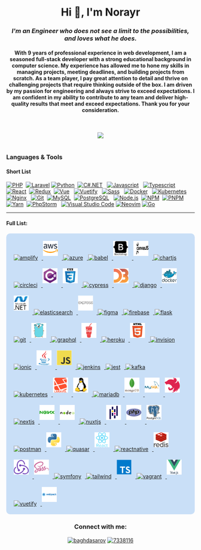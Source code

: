 <!--
**Baghdasarov/baghdasarov** is a ✨ _special_ ✨ repository because its `README.md` (this file) appears on your GitHub profile.

Here are some ideas to get you started:

- 🔭 I’m currently working on ...
- 🌱 I’m currently learning ...
- 👯 I’m looking to collaborate on ...
- 🤔 I’m looking for help with ...
- 💬 Ask me about ...
- 📫 How to reach me: ...
- 😄 Pronouns: ...
- ⚡ Fun fact: ...
-->

<h1 align="center">
Hi 👋, I'm Norayr
</h1>
<h3 align="center">
<b><i>I'm an Engineer who does not see a limit to the possibilities, and loves what he does.</i></b>
</h3>

<h4 align="center">
With 9 years of professional experience in web development, I am a seasoned full-stack developer with a strong educational background in computer science. My experience has allowed me to hone my skills in managing projects, meeting deadlines, and building projects from scratch. As a team player, I pay great attention to detail and thrive on challenging projects that require thinking outside of the box.
I am driven by my passion for engineering and always strive to exceed expectations. I am confident in my ability to contribute to any team and deliver high-quality results that meet and exceed expectations.
Thank you for your consideration.
</h4>

[//]: # (![Top Languages Card]&#40;https://github-readme-stats.vercel.app/api/top-langs/?username=baghdasarov&theme=chartreuse-dark&layout=compact&#41;)
[//]: # (![Github stats]&#40;https://github-readme-stats.vercel.app/api?username=baghdasarov&theme=chartreuse-dark&show_icons=true&count_private=true&#41;)
[//]: # (![Github stats]&#40;https://github-readme-stats.vercel.app/api?username=baghdasarov&theme=vue&show_icons=true&count_private=true&#41;)
[//]: # (![Github stats]&#40;https://github-readme-stats.vercel.app/api?username=baghdasarov&theme=holi&show_icons=true&count_private=true&#41;)
[//]: # (chartreuse-dark,vue,prussian,blue-green,blue_navy,holi)

&nbsp;
<div align="center">
<a href="https://github.com/anuraghazra/github-readme-stats">
<img height=200 align="center" src="https://github-readme-stats.vercel.app/api?username=baghdasarov&theme=holi&show_icons=true&count_private=true" />
</a>
</div>
&nbsp;

### Languages & Tools
#### Short List

[![PHP](https://img.shields.io/badge/-PHP-21232F?logo=php&logoColor=blue)](https://www.php.net/)&nbsp;
[![Laravel](https://img.shields.io/badge/-Laravel-E4392C?logo=laravel&logoColor=white)](https://laravel.com/)
[![Python](https://img.shields.io/badge/-Python-21232F?logo=python&logoColor=white)](https://www.python.org/)&nbsp;
[![C#.NET](https://img.shields.io/badge/-.NET-log?logo=.NET&logoColor=white&color=802bd0)](https://dotnet.microsoft.com/en-us/apps/aspnet)
&nbsp;
[![Javascript](https://img.shields.io/badge/-JavaScript-edb200?style=flat-square&logo=javascript&logoColor=white)](https://www.javascript.com/)
&nbsp;
[![Typescript](https://img.shields.io/badge/-TypeScript-3178c6?style=flat-square&logo=typescript&logoColor=white)](https://www.typescriptlang.org/)
&nbsp;
[![React](https://img.shields.io/badge/-React-01d8ff?logo=react&logoColor=ffffff)](https://reactjs.org/)&nbsp;
[![Redux](https://img.shields.io/badge/-Redux-7649bc?logo=redux&logoColor=ffffff)](https://redux.js.org/)&nbsp;
[![Vue](https://img.shields.io/badge/-Vue-384960?style=flat-square&logo=vue.js&logoColor=white)](https://vuejs.org/)
&nbsp;
[![Vuetify](https://img.shields.io/badge/-Vuetify-1696f5?style=flat-square&logo=vuetify&logoColor=white)](https://vuetifyjs.com/)
&nbsp;
[![Sass](https://img.shields.io/badge/-Sass-CC6699?style=flat-square&logo=sass&logoColor=white)](https://sass-lang.com/)
&nbsp;
[![Docker](https://img.shields.io/badge/-Docker-253139?style=flat-square&logo=Docker&logoColor=blue)](https://www.docker.com/)
&nbsp;
[![Kubernetes](https://img.shields.io/badge/-kubernetes-21232F?logo=kubernetes&logoColor=white&color=blue)](https://www.kubernetes.io/)
&nbsp;
[![Nginx](https://img.shields.io/badge/-Nginx-20201E?style=flat-square&logo=nginx&logoColor=green)](https://www.nginx.com/)
&nbsp;
[![Git](https://img.shields.io/badge/-Git-333333?style=flat-square&logo=git&logoColor=red)](https://git-scm.com/)&nbsp;
[![MySQL](https://img.shields.io/badge/-MySQL-21232F?logo=mysql&logoColor=blue)](https://www.mysql.com/)&nbsp;
[![PostgreSQL](https://img.shields.io/badge/-PostgreSQL-97AFC8?style=flat-square&logo=postgresql&logoColor=blue&color=white)](https://www.postgresql.org/)
&nbsp;
[![Node.js](https://img.shields.io/badge/-Node.js-js?logo=node.js&logoColor=white)](https://nodejs.org/en)&nbsp;
[![NPM](https://img.shields.io/badge/-NPM-logo?logo=npm&logoColor=white&color=red)](https://www.npmjs.com/)&nbsp;
[![PNPM](https://img.shields.io/badge/-PNPM-21232F?logo=pnpm&logoColor=blue)](https://www.pnpm.io/)&nbsp;
[![Yarn](https://img.shields.io/badge/-Yarn-21232F?logo=yarn&logoColor=blue)](https://www.yarn.net/)&nbsp;
[![PhpStorm](https://img.shields.io/badge/-PhpStorm-21232F?logo=phpstorm&logoColor=white&color=802bd0)](https://www.jetbrains.com/)
&nbsp;
[![Visual Studio Code](https://img.shields.io/badge/-Visual%20Studio%20Code-007ACC?logo=visual%20studio%20code&logoColor=ffffff)](https://code.visualstudio.com/)
[![Neovim](https://img.shields.io/badge/-Nvim-333333?style=flat-square&logo=vim&logoColor=green)](https://neovim.io/)
[![Go](https://img.shields.io/badge/-Go-00ADD8?logo=go&logoColor=ffffff)](https://golang.org/)
<hr>

#### Full List:

<p align="left" style="background: rgb(201,223,247); 
padding: 10px 20px;
border-radius: 10px">
  <a href="https://aws.amazon.com/amplify/" target="_blank" rel="noreferrer">
    <img
      src="https://docs.amplify.aws/assets/logo-dark.svg"
      alt="amplify"
      width="40"
      height="40" style="margin:10px 10px 10px 0"
        style="margin:10px 10px 10px 0"
    />
  </a>
  <a href="https://aws.amazon.com" target="_blank" rel="noreferrer">
    <img
      src="https://raw.githubusercontent.com/devicons/devicon/master/icons/amazonwebservices/amazonwebservices-original-wordmark.svg"
      alt="aws"
      width="40"
      height="40" style="margin:10px 10px 10px 0"
    />
  </a>
  <a href="https://azure.microsoft.com/en-in/" target="_blank" rel="noreferrer">
    <img
      src="https://www.vectorlogo.zone/logos/microsoft_azure/microsoft_azure-icon.svg"
      alt="azure"
      width="40"
      height="40" style="margin:10px 10px 10px 0"
    />
  </a>
  <a href="https://babeljs.io/" target="_blank" rel="noreferrer">
    <img
      src="https://www.vectorlogo.zone/logos/babeljs/babeljs-icon.svg"
      alt="babel"
      width="40"
      height="40" style="margin:10px 10px 10px 0"
    />
  </a>
  <a href="https://getbootstrap.com" target="_blank" rel="noreferrer">
    <img
      src="https://raw.githubusercontent.com/devicons/devicon/master/icons/bootstrap/bootstrap-plain-wordmark.svg"
      alt="bootstrap"
      width="40"
      height="40" style="margin:10px 10px 10px 0"
    />
  </a>
  <a href="https://canvasjs.com" target="_blank" rel="noreferrer">
    <img
      src="https://raw.githubusercontent.com/Hardik0307/Hardik0307/master/assets/canvasjs-charts.svg"
      alt="canvasjs"
      width="40"
      height="40" style="margin:10px 10px 10px 0"
    />
  </a>
  <a href="https://www.chartjs.org" target="_blank" rel="noreferrer">
    <img
      src="https://www.chartjs.org/media/logo-title.svg"
      alt="chartjs"
      width="40"
      height="40" style="margin:10px 10px 10px 0"
    />
  </a>
  <a href="https://circleci.com" target="_blank" rel="noreferrer">
    <img
      src="https://www.vectorlogo.zone/logos/circleci/circleci-icon.svg"
      alt="circleci"
      width="40"
      height="40" style="margin:10px 10px 10px 0"
    />
  </a>
  <a href="https://www.w3schools.com/cs/" target="_blank" rel="noreferrer">
    <img
      src="https://raw.githubusercontent.com/devicons/devicon/master/icons/csharp/csharp-original.svg"
      alt="csharp"
      width="40"
      height="40" style="margin:10px 10px 10px 0"
    />
  </a>
  <a href="https://www.w3schools.com/css/" target="_blank" rel="noreferrer">
    <img
      src="https://raw.githubusercontent.com/devicons/devicon/master/icons/css3/css3-original-wordmark.svg"
      alt="css3"
      width="40"
      height="40" style="margin:10px 10px 10px 0"
    />
  </a>
  <a href="https://www.cypress.io" target="_blank" rel="noreferrer">
    <img
      src="https://raw.githubusercontent.com/simple-icons/simple-icons/6e46ec1fc23b60c8fd0d2f2ff46db82e16dbd75f/icons/cypress.svg"
      alt="cypress"
      width="40"
      height="40" style="margin:10px 10px 10px 0"
    />
  </a>
  <a href="https://d3js.org/" target="_blank" rel="noreferrer">
    <img
      src="https://raw.githubusercontent.com/devicons/devicon/master/icons/d3js/d3js-original.svg"
      alt="d3js"
      width="40"
      height="40" style="margin:10px 10px 10px 0"
    />
  </a>
  <a href="https://www.djangoproject.com/" target="_blank" rel="noreferrer">
    <img
      src="https://cdn.worldvectorlogo.com/logos/django.svg"
      alt="django"
      width="40"
      height="40" style="margin:10px 10px 10px 0"
    />
  </a>
  <a href="https://www.docker.com/" target="_blank" rel="noreferrer">
    <img
      src="https://raw.githubusercontent.com/devicons/devicon/master/icons/docker/docker-original-wordmark.svg"
      alt="docker"
      width="40"
      height="40" style="margin:10px 10px 10px 0"
    />
  </a>
  <a href="https://dotnet.microsoft.com/" target="_blank" rel="noreferrer">
    <img
      src="https://raw.githubusercontent.com/devicons/devicon/master/icons/dot-net/dot-net-original-wordmark.svg"
      alt="dotnet"
      width="40"
      height="40" style="margin:10px 10px 10px 0"
    />
  </a>
  <a href="https://www.elastic.co" target="_blank" rel="noreferrer">
    <img
      src="https://www.vectorlogo.zone/logos/elastic/elastic-icon.svg"
      alt="elasticsearch"
      width="40"
      height="40" style="margin:10px 10px 10px 0"
    />
  </a>
  <a href="https://expressjs.com" target="_blank" rel="noreferrer">
    <img
      src="https://raw.githubusercontent.com/devicons/devicon/master/icons/express/express-original-wordmark.svg"
      alt="express"
      width="40"
      height="40" style="margin:10px 10px 10px 0"
    />
  </a>
  <a href="https://www.figma.com/" target="_blank" rel="noreferrer">
    <img
      src="https://www.vectorlogo.zone/logos/figma/figma-icon.svg"
      alt="figma"
      width="40"
      height="40" style="margin:10px 10px 10px 0"
    />
  </a>
  <a href="https://firebase.google.com/" target="_blank" rel="noreferrer">
    <img
      src="https://www.vectorlogo.zone/logos/firebase/firebase-icon.svg"
      alt="firebase"
      width="40"
      height="40" style="margin:10px 10px 10px 0"
    />
  </a>
  <a href="https://flask.palletsprojects.com/" target="_blank" rel="noreferrer">
    <img
      src="https://www.vectorlogo.zone/logos/pocoo_flask/pocoo_flask-icon.svg"
      alt="flask"
      width="40"
      height="40" style="margin:10px 10px 10px 0"
    />
  </a>
  <a href="https://git-scm.com/" target="_blank" rel="noreferrer">
    <img
      src="https://www.vectorlogo.zone/logos/git-scm/git-scm-icon.svg"
      alt="git"
      width="40"
      height="40" style="margin:10px 10px 10px 0"
    />
  </a>
  <a href="https://golang.org" target="_blank" rel="noreferrer">
    <img
      src="https://raw.githubusercontent.com/devicons/devicon/master/icons/go/go-original.svg"
      alt="go"
      width="40"
      height="40" style="margin:10px 10px 10px 0"
    />
  </a>
  <a href="https://graphql.org" target="_blank" rel="noreferrer">
    <img
      src="https://www.vectorlogo.zone/logos/graphql/graphql-icon.svg"
      alt="graphql"
      width="40"
      height="40" style="margin:10px 10px 10px 0"
    />
  </a>
  <a href="https://gulpjs.com" target="_blank" rel="noreferrer">
    <img
      src="https://raw.githubusercontent.com/devicons/devicon/master/icons/gulp/gulp-plain.svg"
      alt="gulp"
      width="40"
      height="40" style="margin:10px 10px 10px 0"
    />
  </a>
  <a href="https://heroku.com" target="_blank" rel="noreferrer">
    <img
      src="https://www.vectorlogo.zone/logos/heroku/heroku-icon.svg"
      alt="heroku"
      width="40"
      height="40" style="margin:10px 10px 10px 0"
    />
  </a>
  <a href="https://www.w3.org/html/" target="_blank" rel="noreferrer">
    <img
      src="https://raw.githubusercontent.com/devicons/devicon/master/icons/html5/html5-original-wordmark.svg"
      alt="html5"
      width="40"
      height="40" style="margin:10px 10px 10px 0"
    />
  </a>
  <a href="https://www.invisionapp.com/" target="_blank" rel="noreferrer">
    <img
      src="https://www.vectorlogo.zone/logos/invisionapp/invisionapp-icon.svg"
      alt="invision"
      width="40"
      height="40" style="margin:10px 10px 10px 0"
    />
  </a>
  <a href="https://ionicframework.com" target="_blank" rel="noreferrer">
    <img
      src="https://upload.wikimedia.org/wikipedia/commons/d/d1/Ionic_Logo.svg"
      alt="ionic"
      width="40"
      height="40" style="margin:10px 10px 10px 0"
    />
  </a>
  <a href="https://www.java.com" target="_blank" rel="noreferrer">
    <img
      src="https://raw.githubusercontent.com/devicons/devicon/master/icons/java/java-original.svg"
      alt="java"
      width="40"
      height="40" style="margin:10px 10px 10px 0"
    />
  </a>
  <a
    href="https://developer.mozilla.org/en-US/docs/Web/JavaScript"
    target="_blank"
    rel="noreferrer"
  >
    <img
      src="https://raw.githubusercontent.com/devicons/devicon/master/icons/javascript/javascript-original.svg"
      alt="javascript"
      width="40"
      height="40" style="margin:10px 10px 10px 0"
    />
  </a>
  <a href="https://www.jenkins.io" target="_blank" rel="noreferrer">
    <img
      src="https://www.vectorlogo.zone/logos/jenkins/jenkins-icon.svg"
      alt="jenkins"
      width="40"
      height="40" style="margin:10px 10px 10px 0"
    />
  </a>
  <a href="https://jestjs.io" target="_blank" rel="noreferrer">
    <img
      src="https://www.vectorlogo.zone/logos/jestjsio/jestjsio-icon.svg"
      alt="jest"
      width="40"
      height="40" style="margin:10px 10px 10px 0"
    />
  </a>
  <a href="https://kafka.apache.org/" target="_blank" rel="noreferrer">
    <img
      src="https://www.vectorlogo.zone/logos/apache_kafka/apache_kafka-icon.svg"
      alt="kafka"
      width="40"
      height="40" style="margin:10px 10px 10px 0"
    />
  </a>
  <a href="https://kubernetes.io" target="_blank" rel="noreferrer">
    <img
      src="https://www.vectorlogo.zone/logos/kubernetes/kubernetes-icon.svg"
      alt="kubernetes"
      width="40"
      height="40" style="margin:10px 10px 10px 0"
    />
  </a>
  <a href="https://laravel.com/" target="_blank" rel="noreferrer">
    <img
      src="https://raw.githubusercontent.com/devicons/devicon/master/icons/laravel/laravel-plain-wordmark.svg"
      alt="laravel"
      width="40"
      height="40" style="margin:10px 10px 10px 0"
    />
  </a>
  <a href="https://www.linux.org/" target="_blank" rel="noreferrer">
    <img
      src="https://raw.githubusercontent.com/devicons/devicon/master/icons/linux/linux-original.svg"
      alt="linux"
      width="40"
      height="40" style="margin:10px 10px 10px 0"
    />
  </a>
  <a href="https://mariadb.org/" target="_blank" rel="noreferrer">
    <img
      src="https://www.vectorlogo.zone/logos/mariadb/mariadb-icon.svg"
      alt="mariadb"
      width="40"
      height="40" style="margin:10px 10px 10px 0"
    />
  </a>
  <a href="https://www.mongodb.com/" target="_blank" rel="noreferrer">
    <img
      src="https://raw.githubusercontent.com/devicons/devicon/master/icons/mongodb/mongodb-original-wordmark.svg"
      alt="mongodb"
      width="40"
      height="40" style="margin:10px 10px 10px 0"
    />
  </a>
  <a href="https://www.mysql.com/" target="_blank" rel="noreferrer">
    <img
      src="https://raw.githubusercontent.com/devicons/devicon/master/icons/mysql/mysql-original-wordmark.svg"
      alt="mysql"
      width="40"
      height="40" style="margin:10px 10px 10px 0"
    />
  </a>
  <a href="https://nestjs.com/" target="_blank" rel="noreferrer">
    <img
      src="https://raw.githubusercontent.com/devicons/devicon/master/icons/nestjs/nestjs-plain.svg"
      alt="nestjs"
      width="40"
      height="40" style="margin:10px 10px 10px 0"
    />
  </a>
  <a href="https://nextjs.org/" target="_blank" rel="noreferrer">
    <img
      src="https://cdn.worldvectorlogo.com/logos/nextjs-2.svg"
      alt="nextjs"
      width="40"
      height="40" style="margin:10px 10px 10px 0"
    />
  </a>
  <a href="https://www.nginx.com" target="_blank" rel="noreferrer">
    <img
      src="https://raw.githubusercontent.com/devicons/devicon/master/icons/nginx/nginx-original.svg"
      alt="nginx"
      width="40"
      height="40" style="margin:10px 10px 10px 0"
    />
  </a>
  <a href="https://nodejs.org" target="_blank" rel="noreferrer">
    <img
      src="https://raw.githubusercontent.com/devicons/devicon/master/icons/nodejs/nodejs-original-wordmark.svg"
      alt="nodejs"
      width="40"
      height="40" style="margin:10px 10px 10px 0"
    />
  </a>
  <a href="https://nuxtjs.org/" target="_blank" rel="noreferrer">
    <img
      src="https://www.vectorlogo.zone/logos/nuxtjs/nuxtjs-icon.svg"
      alt="nuxtjs"
      width="40"
      height="40" style="margin:10px 10px 10px 0"
    />
  </a>
  <a href="https://pandas.pydata.org/" target="_blank" rel="noreferrer">
    <img
      src="https://raw.githubusercontent.com/devicons/devicon/2ae2a900d2f041da66e950e4d48052658d850630/icons/pandas/pandas-original.svg"
      alt="pandas"
      width="40"
      height="40" style="margin:10px 10px 10px 0"
    />
  </a>
  <a href="https://www.php.net" target="_blank" rel="noreferrer">
    <img
      src="https://raw.githubusercontent.com/devicons/devicon/master/icons/php/php-original.svg"
      alt="php"
      width="40"
      height="40" style="margin:10px 10px 10px 0"
    />
  </a>
  <a href="https://www.postgresql.org" target="_blank" rel="noreferrer">
    <img
      src="https://raw.githubusercontent.com/devicons/devicon/master/icons/postgresql/postgresql-original-wordmark.svg"
      alt="postgresql"
      width="40"
      height="40" style="margin:10px 10px 10px 0"
    />
  </a>
  <a href="https://postman.com" target="_blank" rel="noreferrer">
    <img
      src="https://www.vectorlogo.zone/logos/getpostman/getpostman-icon.svg"
      alt="postman"
      width="40"
      height="40" style="margin:10px 10px 10px 0"
    />
  </a>
  <a href="https://www.python.org" target="_blank" rel="noreferrer">
    <img
      src="https://raw.githubusercontent.com/devicons/devicon/master/icons/python/python-original.svg"
      alt="python"
      width="40"
      height="40" style="margin:10px 10px 10px 0"
    />
  </a>
  <a href="https://quasar.dev/" target="_blank" rel="noreferrer">
    <img
      src="https://cdn.quasar.dev/logo/svg/quasar-logo.svg"
      alt="quasar"
      width="40"
      height="40" style="margin:10px 10px 10px 0"
    />
  </a>
  <a href="https://reactjs.org/" target="_blank" rel="noreferrer">
    <img
      src="https://raw.githubusercontent.com/devicons/devicon/master/icons/react/react-original-wordmark.svg"
      alt="react"
      width="40"
      height="40" style="margin:10px 10px 10px 0"
    />
  </a>
  <a href="https://reactnative.dev/" target="_blank" rel="noreferrer">
    <img
      src="https://reactnative.dev/img/header_logo.svg"
      alt="reactnative"
      width="40"
      height="40" style="margin:10px 10px 10px 0"
    />
  </a>
  <a href="https://redis.io" target="_blank" rel="noreferrer">
    <img
      src="https://raw.githubusercontent.com/devicons/devicon/master/icons/redis/redis-original-wordmark.svg"
      alt="redis"
      width="40"
      height="40" style="margin:10px 10px 10px 0"
    />
  </a>
  <a href="https://redux.js.org" target="_blank" rel="noreferrer">
    <img
      src="https://raw.githubusercontent.com/devicons/devicon/master/icons/redux/redux-original.svg"
      alt="redux"
      width="40"
      height="40" style="margin:10px 10px 10px 0"
    />
  </a>
  <a href="https://sass-lang.com" target="_blank" rel="noreferrer">
    <img
      src="https://raw.githubusercontent.com/devicons/devicon/master/icons/sass/sass-original.svg"
      alt="sass"
      width="40"
      height="40" style="margin:10px 10px 10px 0"
    />
  </a>
  <a href="https://symfony.com" target="_blank" rel="noreferrer">
    <img
      src="https://symfony.com/logos/symfony_black_03.svg"
      alt="symfony"
      width="40"
      height="40" style="margin:10px 10px 10px 0"
    />
  </a>
  <a href="https://tailwindcss.com/" target="_blank" rel="noreferrer">
    <img
      src="https://www.vectorlogo.zone/logos/tailwindcss/tailwindcss-icon.svg"
      alt="tailwind"
      width="40"
      height="40" style="margin:10px 10px 10px 0"
    />
  </a>
  <a href="https://www.typescriptlang.org/" target="_blank" rel="noreferrer">
    <img
      src="https://raw.githubusercontent.com/devicons/devicon/master/icons/typescript/typescript-original.svg"
      alt="typescript"
      width="40"
      height="40" style="margin:10px 10px 10px 0"
    />
  </a>
  <a href="https://www.vagrantup.com/" target="_blank" rel="noreferrer">
    <img
      src="https://www.vectorlogo.zone/logos/vagrantup/vagrantup-icon.svg"
      alt="vagrant"
      width="40"
      height="40" style="margin:10px 10px 10px 0"
    />
  </a>
  <a href="https://vuejs.org/" target="_blank" rel="noreferrer">
    <img
      src="https://raw.githubusercontent.com/devicons/devicon/master/icons/vuejs/vuejs-original-wordmark.svg"
      alt="vuejs"
      width="40"
      height="40" style="margin:10px 10px 10px 0"
    />
  </a>
  <a href="https://vuetifyjs.com/en/" target="_blank" rel="noreferrer">
    <img
      src="https://bestofjs.org/logos/vuetify.svg"
      alt="vuetify"
      width="40"
      height="40" style="margin:10px 10px 10px 0"
    />
  </a>
  <a href="https://webpack.js.org" target="_blank" rel="noreferrer">
    <img
      src="https://raw.githubusercontent.com/devicons/devicon/d00d0969292a6569d45b06d3f350f463a0107b0d/icons/webpack/webpack-original-wordmark.svg"
      alt="webpack"
      width="40"
      height="40" style="margin:10px 10px 10px 0"
    />
  </a>
</p>

[//]: # (<p align="center">)
[//]: # (<a href="https://github.com/ryo-ma/github-profile-trophy">)
[//]: # (<img src="https://github-profile-trophy.vercel.app/?username=baghdasarov" alt="baghdasarov" /></a>)
[//]: # (</p>)

<h3 align="center">Connect with me:</h3>
<p align="center">
<a href="https://linkedin.com/in/baghdasarov" target="blank"><img align="center" src="https://raw.githubusercontent.com/rahuldkjain/github-profile-readme-generator/master/src/images/icons/Social/linked-in-alt.svg" alt="baghdasarov" height="30" width="40" /></a>
<a href="https://stackoverflow.com/users/7338116" target="blank"><img align="center" src="https://raw.githubusercontent.com/rahuldkjain/github-profile-readme-generator/master/src/images/icons/Social/stack-overflow.svg" alt="7338116" height="30" width="40" /></a>
</p>
